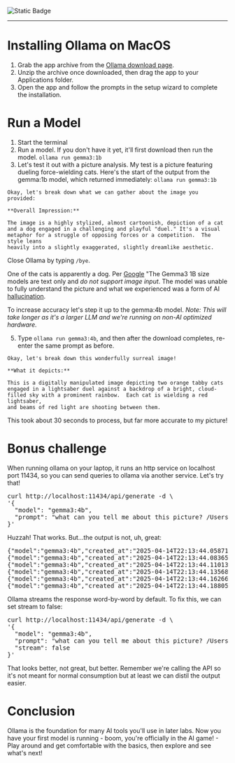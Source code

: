 ![Static Badge](https://img.shields.io/badge/Author-f5--rahm-blue?link=https%3A%2F%2Fgithub.com%2Ff5-rahm)

---
# Installing Ollama on MacOS

1. Grab the app archive from the [Ollama download page](https://ollama.com/download/mac).
2. Unzip the archive once downloaded, then drag the app to your Applications folder.
3. Open the app and follow the prompts in the setup wizard to complete the installation.

# Run a Model

1. Start the terminal
2. Run a model. If you don't have it yet, it'll first download then run the model.
`ollama run gemma3:1b`
3. Let's test it out with a picture analysis. My test is a picture featuring dueling force-wielding cats. Here's the start of the output from the gemma:1b model, which returned immediately:
`ollama run gemma3:1b`                                                                                        
```>>> what can you tell me about this picture? /Users/Keanu/AI-stepbystep/lab1/dueling-cats-2.png
Okay, let's break down what we can gather about the image you provided:

**Overall Impression:**

The image is a highly stylized, almost cartoonish, depiction of a cat and a dog engaged in a challenging and playful "duel." It's a visual metaphor for a struggle of opposing forces or a competition.  The style leans 
heavily into a slightly exaggerated, slightly dreamlike aesthetic.
```
Close Ollama by typing `/bye`. 

One of the cats is apparently a dog. Per <a href="https://ai.google.dev/gemma/docs/core">Google</a> "The Gemma3 1B size models are text only and *do not support image input*. The model was unable to fully understand the picture and what we experienced was a form of AI <a href="https://www.ibm.com/think/topics/ai-hallucinations">hallucination</a>. 

To increase accuracy let's step it up to the gemma:4b model.
*Note: This will take longer as it's a larger LLM and we're running on non-AI optimized hardware.*

5. Type `ollama run gemma3:4b`, and then after the download completes, re-enter the same prompt as before.
```>>> what can you tell me about this picture? /Users/Keanu/AI-stepbystep/lab1/dueling-cats-2.png
Okay, let's break down this wonderfully surreal image! 

**What it depicts:**

This is a digitally manipulated image depicting two orange tabby cats engaged in a lightsaber duel against a backdrop of a bright, cloud-filled sky with a prominent rainbow.  Each cat is wielding a red lightsaber, 
and beams of red light are shooting between them.
```
This took about 30 seconds to process, but far more accurate to my picture!

# Bonus challenge

When running ollama on your laptop, it runs an http service on localhost port 11434, so you can send queries to ollama via another service. Let's try that!
<pre>curl http://localhost:11434/api/generate -d \
'{
  "model": "gemma3:4b",
  "prompt": "what can you tell me about this picture? /Users/Keanu/AI-stepbystep/lab1/dueling-cats-2.png"
}'
</pre>

Huzzah! That works. But...the output is not, uh, great:

<pre>
{"model":"gemma3:4b","created_at":"2025-04-14T22:13:44.058712Z","response":"Okay","done":false}
{"model":"gemma3:4b","created_at":"2025-04-14T22:13:44.08365Z","response":",","done":false}
{"model":"gemma3:4b","created_at":"2025-04-14T22:13:44.110131Z","response":" let","done":false}
{"model":"gemma3:4b","created_at":"2025-04-14T22:13:44.135686Z","response":"'","done":false}
{"model":"gemma3:4b","created_at":"2025-04-14T22:13:44.162662Z","response":"s","done":false}
{"model":"gemma3:4b","created_at":"2025-04-14T22:13:44.188051Z","response":" analyze","done":false}
</pre>

Ollama streams the response word-by-word by default. To fix this, we can set stream to false:

<pre>curl http://localhost:11434/api/generate -d \
'{
  "model": "gemma3:4b",
  "prompt": "what can you tell me about this picture? /Users/Keanu/AI-stepbystep/lab1/dueling-cats-2.png",
  "stream": false
}'
</pre>

That looks better, not great, but better. Remember we're calling the API so it's not meant for normal consumption but at least we can distil the output easier.

# Conclusion

Ollama is the foundation for many AI tools you'll use in later labs. Now you have your first model is running - boom, you're officially in the AI game! - Play around and get comfortable with the basics, then explore and see what's next!

